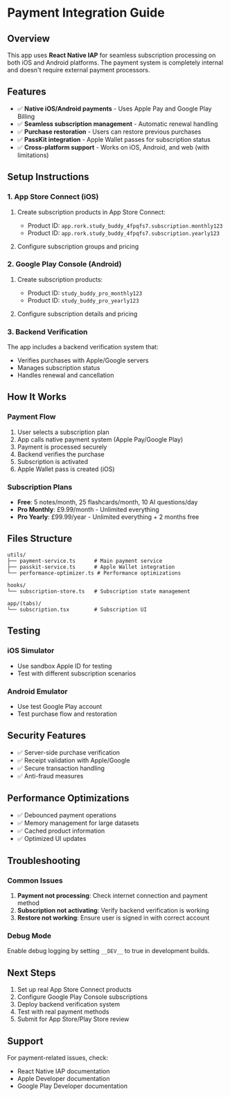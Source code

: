 # Payment Integration Guide

## Overview
This app uses **React Native IAP** for seamless subscription processing on both iOS and Android platforms. The payment system is completely internal and doesn't require external payment processors.

## Features
- ✅ **Native iOS/Android payments** - Uses Apple Pay and Google Play Billing
- ✅ **Seamless subscription management** - Automatic renewal handling
- ✅ **Purchase restoration** - Users can restore previous purchases
- ✅ **PassKit integration** - Apple Wallet passes for subscription status
- ✅ **Cross-platform support** - Works on iOS, Android, and web (with limitations)

## Setup Instructions

### 1. App Store Connect (iOS)
1. Create subscription products in App Store Connect:
   - Product ID: `app.rork.study_buddy_4fpqfs7.subscription.monthly123`
   - Product ID: `app.rork.study_buddy_4fpqfs7.subscription.yearly123`

2. Configure subscription groups and pricing

### 2. Google Play Console (Android)
1. Create subscription products:
   - Product ID: `study_buddy_pro_monthly123`
   - Product ID: `study_buddy_pro_yearly123`

2. Configure subscription details and pricing

### 3. Backend Verification
The app includes a backend verification system that:
- Verifies purchases with Apple/Google servers
- Manages subscription status
- Handles renewal and cancellation

## How It Works

### Payment Flow
1. User selects a subscription plan
2. App calls native payment system (Apple Pay/Google Play)
3. Payment is processed securely
4. Backend verifies the purchase
5. Subscription is activated
6. Apple Wallet pass is created (iOS)

### Subscription Plans
- **Free**: 5 notes/month, 25 flashcards/month, 10 AI questions/day
- **Pro Monthly**: £9.99/month - Unlimited everything
- **Pro Yearly**: £99.99/year - Unlimited everything + 2 months free

## Files Structure
```
utils/
├── payment-service.ts      # Main payment service
├── passkit-service.ts      # Apple Wallet integration
└── performance-optimizer.ts # Performance optimizations

hooks/
└── subscription-store.ts   # Subscription state management

app/(tabs)/
└── subscription.tsx        # Subscription UI
```

## Testing

### iOS Simulator
- Use sandbox Apple ID for testing
- Test with different subscription scenarios

### Android Emulator
- Use test Google Play account
- Test purchase flow and restoration

## Security Features
- ✅ Server-side purchase verification
- ✅ Receipt validation with Apple/Google
- ✅ Secure transaction handling
- ✅ Anti-fraud measures

## Performance Optimizations
- ✅ Debounced payment operations
- ✅ Memory management for large datasets
- ✅ Cached product information
- ✅ Optimized UI updates

## Troubleshooting

### Common Issues
1. **Payment not processing**: Check internet connection and payment method
2. **Subscription not activating**: Verify backend verification is working
3. **Restore not working**: Ensure user is signed in with correct account

### Debug Mode
Enable debug logging by setting `__DEV__` to true in development builds.

## Next Steps
1. Set up real App Store Connect products
2. Configure Google Play Console subscriptions
3. Deploy backend verification system
4. Test with real payment methods
5. Submit for App Store/Play Store review

## Support
For payment-related issues, check:
- React Native IAP documentation
- Apple Developer documentation
- Google Play Developer documentation
